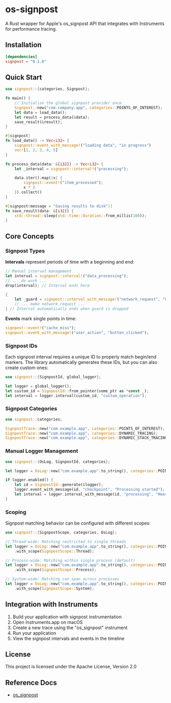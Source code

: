 # os-signpost

A Rust wrapper for Apple's os_signpost API that integrates with Instruments for performance tracing.

## Installation

```toml
[dependencies]
signpost = "0.1.0"
```

## Quick Start

```rust
use signpost::{categories, Signpost};

fn main() {
    // Initialize the global signpost provider once.
    Signpost::new("com.company.app", categories::POINTS_OF_INTEREST);
    let data = load_data();
    let result = process_data(&data);
    save_result(&result);
}

#[signpost]
fn load_data() -> Vec<i32> {
    signpost::event_with_message!("loading data", "in progress")
    vec![1, 2, 3, 4, 5]
}

fn process_data(data: &[i32]) -> Vec<i32> {
    let _interval = signpost::interval!("processing");

    data.iter().map(|x| {
        signpost::event!("item_processed");
        x * 2
    }).collect()
}

#[signpost(message = "Saving results to disk")]
fn save_result(data: &[i32]) {
    std::thread::sleep(std::time::Duration::from_millis(100));
}
```

## Core Concepts

### Signpost Types

**Intervals** represent periods of time with a beginning and end:

```rust
// Manual interval management
let interval = signpost::interval!("data_processing");
// ... do work ...
drop(interval); // Interval ends here

{
    let _guard = signpost::interval_with_message!("network_request", "GET /api/users");
    // ... make network request ...
} // Interval automatically ends when guard is dropped
```

**Events** mark single points in time:

```rust
signpost::event!("cache_miss");
signpost::event_with_message!("user_action", "button_clicked");
```

### Signpost IDs

Each signpost interval requires a unique ID to properly match begin/end markers. The library automatically generates these IDs, but you can also create custom ones:

```rust
use signpost::{SignpostId, global_logger};

let logger = global_logger();
let custom_id = SignpostId::from_pointer(some_ptr as *const _);
let interval = logger.interval(custom_id, "custom_operation");
```

### Signpost Categories

```rust
use signpost::categories;

SignpostTrace::new("com.example.app", categories::POINTS_OF_INTEREST);
SignpostTrace::new("com.example.app", categories::DYNAMIC_TRACING);
SignpostTrace::new("com.example.app", categories::DYNAMIC_STACK_TRACING);
```

### Manual Logger Management

```rust
use signpost::{OsLog, SignpostId, categories};

let logger = OsLog::new("com.example.app".to_string(), categories::POINTS_OF_INTEREST);

if logger.enabled() {
    let id = SignpostId::generate(&logger);
    logger.event_with_message(id, "checkpoint", "Processing started");
    let interval = logger.interval_with_message(id, "processing", "Heavy computation");
}
```

### Scoping

Signpost matching behavior can be configured with different scopes:

```rust
use signpost::{SignpostScope, categories, OsLog};

// Thread-wide: Matching restricted to single threads
let logger = OsLog::new("com.example.app".to_string(), categories::POINTS_OF_INTEREST)
    .with_scope(SignpostScope::Thread);

// Process-wide: Matching within single process (default)
let logger = OsLog::new("com.example.app".to_string(), categories::POINTS_OF_INTEREST)
    .with_scope(SignpostScope::Process);

// System-wide: Matching can span across processes
let logger = OsLog::new("com.example.app".to_string(), categories::POINTS_OF_INTEREST)
    .with_scope(SignpostScope::System);
```

## Integration with Instruments

1. Build your application with signpost instrumentation
2. Open Instruments.app on macOS
3. Create a new trace using the "os_signpost" instrument
4. Run your application
5. View the signpost intervals and events in the timeline

## License

This project is licensed under the Apache License, Version 2.0

## Reference Docs

- [os_signpost](https://developer.apple.com/documentation/os/recording-performance-data)
